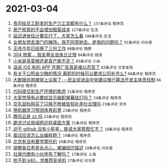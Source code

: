 # 2021-03-04

1. [贵司给员工配发的生产力工具都有什么？](https://www.v2ex.com/t/758347) `137条评论` `程序员`
1. [房产税真的不会增加租客成本](https://www.v2ex.com/t/758303) `127条评论` `生活`
1. [延迟退休估计要实行了，大家怎么看](https://www.v2ex.com/t/758335) `108条评论` `生活`
1. [女朋友想去澳门的赌场，我不同意她去，是我的问题吗？](https://www.v2ex.com/t/758504) `91条评论` `问与答`
1. [王伟今年已经换了三份工作](https://www.v2ex.com/t/758236) `88条评论` `随想`
1. [304 惨案 ，股友基友进来比比惨](https://www.v2ex.com/t/758341) `84条评论` `投资`
1. [小米是真耍猴还是真产能不足？](https://www.v2ex.com/t/758414) `83条评论` `小米`
1. [话说 iOS 有的 APP 开屏广告真是难以忍受了](https://www.v2ex.com/t/758249) `83条评论` `分享发现`
1. [有关于公积金少缴的情况,离职的时候可以要求公司补齐么?](https://www.v2ex.com/t/758294) `68条评论` `程序员`
1. [大数据杀熟被提上议案了---民主促进会中央建议推行算法开发主体责任制](https://www.v2ex.com/t/758272) `66条评论` `程序员`
1. [代码提交到生产环境的焦虑](https://www.v2ex.com/t/758327) `31条评论` `程序员`
1. [大家觉得有必要给显示器配屏幕挂灯吗？](https://www.v2ex.com/t/758476) `24条评论` `程序员`
1. [京东鼠标购买了只换不修被告知补差价合理吗](https://www.v2ex.com/t/758587) `23条评论` `京东`
1. [用机器学习预测体育彩票](https://www.v2ex.com/t/758563) `23条评论` `程序员`
1. [腾讯云是 zz 吗](https://www.v2ex.com/t/758268) `23条评论` `程序员`
1. [跪求讨论局域网远程桌面方案](https://www.v2ex.com/t/758326) `21条评论` `程序员`
1. [迫于 github 没有小星星，能请大家帮帮忙不？](https://www.v2ex.com/t/758540) `19条评论` `程序员`
1. [面试应该怎么出编程题？](https://www.v2ex.com/t/758488) `19条评论` `程序员`
1. [北京有没有要学摩托的](https://www.v2ex.com/t/758481) `19条评论` `程序员`
1. [提醒各位老哥长点心，被骗经历描述](https://www.v2ex.com/t/758566) `18条评论` `问与答`
1. [社保代缴有小伙伴有了解吗？](https://www.v2ex.com/t/758505) `17条评论` `上海`
1. [抢不到 k40，求推荐安卓机](https://www.v2ex.com/t/758316) `17条评论` `问与答`
